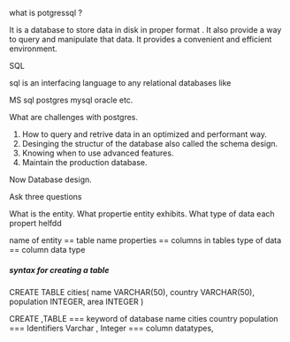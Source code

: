 what is potgressql ?

It is a database to store data in disk in proper format .
It also provide a way to query and manipulate that data.
It provides a convenient and efficient environment.

SQL

sql is an interfacing language to any relational databases like

MS sql
postgres
mysql
oracle etc.

What are challenges with postgres.

1. How to query and retrive data in an optimized and performant way.
2. Desinging the structur of the database also called the schema design.
3. Knowing when to use advanced features.
4. Maintain the production database.

Now Database design.

Ask three questions

What is the entity.
What propertie entity exhibits.
What type of data each propert helfdd

name of entity == table name
properties == columns in tables
type of data == column data type

##### syntax for creating a table

CREATE TABLE cities(
name VARCHAR(50),
country VARCHAR(50),
population INTEGER,
area INTEGER
)

CREATE ,TABLE === keyword of database
name cities country population === Identifiers
Varchar , Integer === column datatypes,
